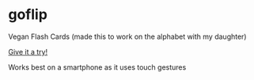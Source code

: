 # goflip

Vegan Flash Cards (made this to work on the alphabet with my daughter)

[Give it a try!](https://robbethencourt.github.io/goflip/dist/)

Works best on a smartphone as it uses touch gestures

